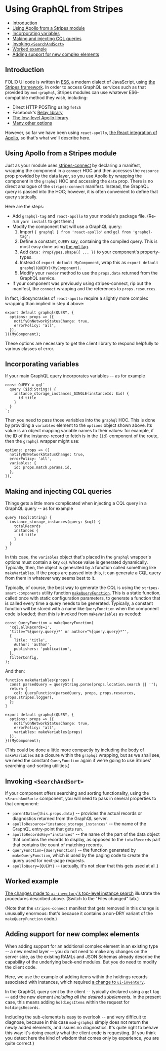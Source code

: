 # Using GraphQL from Stripes

<!-- md2toc -l 2 using-graphql-from-stripes.md -->
* [Introduction](#introduction)
* [Using Apollo from a Stripes module](#using-apollo-from-a-stripes-module)
* [Incorporating variables](#incorporating-variables)
* [Making and injecting CQL queries](#making-and-injecting-cql-queries)
* [Invoking `<SearchAndSort>`](#invoking-searchandsort)
* [Worked example](#worked-example)
* [Adding support for new complex elements](#adding-support-for-new-complex-elements)


## Introduction

FOLIO UI code is written in [ES6](http://es6-features.org/), a modern dialect of JavaScript, using [the Stripes framework](https://github.com/folio-org/stripes). In order to access GraphQL services such as that provided by `mod-graphql`, Stripes modules can use whatever ES6-compatible method they wish, including:
* Direct HTTP POSTing using `fetch`
* Facebook's [Relay library](https://facebook.github.io/relay/)
* [The low-level Apollo library](https://github.com/apollographql/apollo-client)
* [Many other options](https://medium.com/open-graphql/exploring-different-graphql-clients-d1bc69de305f)

However, so far we have been using `react-apollo`, [the React integration of Apollo](https://github.com/apollographql/react-apollo), so that's what we'll describe here.


## Using Apollo from a Stripes module

Just as your module uses [stripes-connect](https://github.com/folio-org/stripes-connect/) by declaring a manifest, wrapping the component in a `connect` HOC and then accesses the `resource` prop provided by the data layer, so you use Apollo by wrapping the component in the `graphql` HOC and accessing the `data` prop. There is no direct analogue of the `stripes-connect` manifest. Instead, the GraphQL query is passed into the HOC; however, it is often convenient to define that query statically.

Here are the steps:

* Add `graphql-tag` and `react-apollo` to your module's package file. (Re-run `yarn install` to get them.)
* Modify the component that will use a GraphQL query:
   1. Import `{ graphql } from 'react-apollo'` and `gql from 'graphql-tag';`
   2. Define a constant, `QUERY` say, containing the compiled query. This is most easy done using [the `gql` tag](https://github.com/apollographql/graphql-tag).
   3. Add `data: PropTypes.shape({ ... })` to your component's property-types.
   4. Instead of `export default MyComponent`, wrap this as `export default graphql(QUERY)(MyComponent)`.
   5. Modify your `render` method to use the `props.data` returned from the GraphQL service.
* If your component was previously using stripes-connect, rip out the manifest, the `connect` wrapping and the references to `props.resources`.

In fact, idiosyncrasies of `react-apollo` require a slightly more complex wrapping than implied in step 4 above:

	export default graphql(QUERY, {
	  options: props => ({
	    notifyOnNetworkStatusChange: true,
	    errorPolicy: 'all',
	  }),
	})(MyComponent);

These options are necessary to get the client library to respond helpfully to various classes of error.


## Incorporating variables

If your main GraphQL query incorporates variables -- as for example

	const QUERY = gql`
	  query ($id:String!) {
	    instance_storage_instances_SINGLE(instanceId: $id) {
	      id title
	    }
	  }
	`;

Then you need to pass those variables into the `graphql` HOC. This is done by providing a `variables` element to the `options` object shown above. Its value is an object mapping variable names to their values: for example, if the ID of the instance-record to fetch is in the `{id}` component of the route, then the `graphql` wrapper might use:

	options: props => ({
	  notifyOnNetworkStatusChange: true,
	  errorPolicy: 'all',
	  variables: {
	    id: props.match.params.id,
	  },
	}),


## Making and injecting CQL queries

Things gets a little more complicated when injecting a CQL query in a GraphQL query -- as for example

	query ($cql:String) {
	  instance_storage_instances(query: $cql) {
	    totalRecords
	    instances {
	      id title
	    }
	  }
	}

In this case, the `variables` object that's placed in the `graphql` wrapper's options must contain a key `cql` whose value is generated dynamically. Typically, then, the object is generated by a function called something like `makeVariables`. If the props are passed into this, it can generate a CQL query from them in whatever way seems best to it.

Typically, of course, the best way to generate the CQL is using the `stripes-smart-components` utility function [`makeQueryFunction`](https://github.com/folio-org/stripes-smart-components/blob/master/lib/SearchAndSort/readme.md#makequeryfunction). This is a static function, called once with static configuration parameters, to generate a function that is called every time a query needs to be generated. Typically, a constant function will be stored with a name like `QueryFunction` when the component code is loaded; then this is invoked from `makeVariables` as needed:

	const QueryFunction = makeQueryFunction(
	  'cql.allRecords=1',
	  'title="%{query.query}*" or author="%{query.query}*"',
	  {
	    Title: 'title',
	    Author: 'author',
	    publishers: 'publication',
	  },
	  filterConfig,
	);

And then:

	function makeVariables(props) {
	  const parsedQuery = queryString.parse(props.location.search || '');
	  return {
	    cql: QueryFunction(parsedQuery, props, props.resources, props.stripes.logger),
	  };
	}

	export default graphql(QUERY, {
	  options: props => ({
	    notifyOnNetworkStatusChange: true,
	    errorPolicy: 'all',
	    variables: makeVariables(props)
	  }),
	})(MyComponent);

(This could be done a little more compactly by including the body of `makeVariables` as a closure within the `graphql` wrapping, but as we shall see, we need the constant `QueryFunction` again if we're going to use Stripes' searching-and-sorting utilities.)


## Invoking `<SearchAndSort>`

If your component offers searching and sorting functionality, using the `<SearchAndSort>` component, you will need to pass in several properties to that component:

* `parentData={this.props.data}` -- provides the actual records or diagnostics returned from the GraphQL server.
* `apolloResource="instance_storage_instances"` -- the name of the GraphQL entry-point that gets run.
* `apolloRecordsKey="instances"` -- the name of the part of the data object that contains the records to display, as opposed to the `totalRecords` part that contains the count of matching records.
* `queryFunction={QueryFunction}` -- the function generated by `makeQueryFunction`, which is used by the paging code to create the query used for next-page requests.
* `apolloQuery={QUERY}` -- (actually, it's not clear that this gets used at all.)


## Worked example

[The changes made to `ui-inventory`'s top-level instance search](https://github.com/folio-org/ui-inventory/compare/35caafd4a9dc7cfd2331458f066b120b11200665...graphql-tutorial) illustrate the procedures described above. (Switch to the "Files changed" tab.)

(Note that the `stripes-connect` manifest that gets removed in this change is unusually enormous: that's because it contains a non-DRY variant of the `makeQueryFunction` code.)


## Adding support for new complex elements

When adding support for an additional complex element in an existing type -- a new nested layer -- you do not need to make any changes on the server side, as the existing RAMLs and JSON Schemas already describe the capability of the underlying back-end modules. But you do need to modify the client code.

Here, we use the example of adding items within the holdings records associated with instances, which required [a change to `ui-inventory`](https://github.com/folio-org/ui-inventory/commit/a9849790a3d9d66d4e34f078482c1da3e0778fa8).

In the GraphQL query sent by the client -- typically declared using a `gql` tag -- add the new element _including all the desired subelements_. In the present case, this means adding `holdingsItems` within the request for `holdingsRecords`.

Including the sub-elements is easy to overlook -- and very difficult to diagnose, because in this case `mod-graphql` simply does not return the newly added elements, and issues no diagnostics. It's quite right to behave this way: it's doing exactly what the client code is requesting. (If you think you detect here the kind of wisdom that comes only by experience, you are quite correct.)


